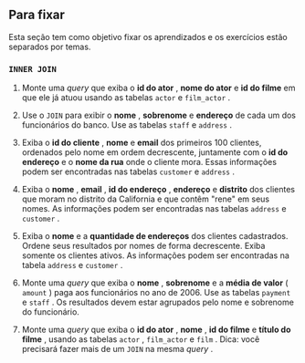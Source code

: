 ## Para fixar 

Esta seção tem como objetivo fixar os aprendizados e os exercícios estão separados por temas. 

 
### `INNER JOIN`

1.  Monte uma  _query_ que exiba o  **id do ator** ,  **nome do ator** e  **id do filme** em que ele já atuou usando as tabelas  `actor`  e  `film_actor`  .
    
2.  Use o  `JOIN`  para exibir o  **nome** ,  **sobrenome** e  **endereço** de cada um dos funcionários do banco. Use as tabelas  `staff`  e  `address`  .
    
3.  Exiba o  **id do cliente** ,  **nome** e  **email** dos primeiros 100 clientes, ordenados pelo nome em ordem decrescente, juntamente com o  **id do endereço** e o  **nome da rua** onde o cliente mora. Essas informações podem ser encontradas nas tabelas  `customer`  e  `address`  .
    
4.  Exiba o  **nome** ,  **email** ,  **id do endereço** ,  **endereço** e  **distrito** dos clientes que moram no distrito da California e que contêm "rene" em seus nomes. As informações podem ser encontradas nas tabelas  `address`  e  `customer`  .
    
5.  Exiba o  **nome** e a  **quantidade de endereços** dos clientes cadastrados. Ordene seus resultados por nomes de forma decrescente. Exiba somente os clientes ativos. As informações podem ser encontradas na tabela  `address`  e  `customer`  .
    
6.  Monte uma  _query_ que exiba o  **nome** ,  **sobrenome** e a  **média de valor** (  `amount`  ) paga aos funcionários no ano de 2006. Use as tabelas  `payment`  e  `staff`  . Os resultados devem estar agrupados pelo nome e sobrenome do funcionário.
    
7.  Monte uma  _query_ que exiba o  **id do ator** ,  **nome** ,  **id do filme** e  **título do filme** , usando as tabelas  `actor`  ,  `film_actor`  e  `film`  . Dica: você precisará fazer mais de um  `JOIN`  na mesma  _query_ .
